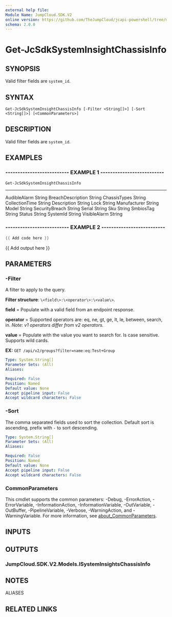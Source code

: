 ```yaml
---
external help file:
Module Name: JumpCloud.SDK.V2
online version: https://github.com/TheJumpCloud/jcapi-powershell/tree/master/SDKs/PowerShell/JumpCloud.SDK.V2/docs/exports/Get-JcSdkSystemInsightChassisInfo.md
schema: 2.0.0
---
```


# Get-JcSdkSystemInsightChassisInfo

## SYNOPSIS
Valid filter fields are `system_id`.

## SYNTAX

```
Get-JcSdkSystemInsightChassisInfo [-Filter <String[]>] [-Sort <String[]>] [<CommonParameters>]
```

## DESCRIPTION
Valid filter fields are `system_id`.

## EXAMPLES

### -------------------------- EXAMPLE 1 --------------------------
```powershell
Get-JcSdkSystemInsightChassisInfo
```

----              ----------
AudibleAlarm      String
BreachDescription String
ChassisTypes      String
CollectionTime    String
Description       String
Lock              String
Manufacturer      String
Model             String
SecurityBreach    String
Serial            String
Sku               String
SmbiosTag         String
Status            String
SystemId          String
VisibleAlarm      String

### -------------------------- EXAMPLE 2 --------------------------
```powershell
{{ Add code here }}
```

{{ Add output here }}

## PARAMETERS

### -Filter
A filter to apply to the query.

**Filter structure**: `\<field\>:\<operator\>:\<value\>`.

**field** = Populate with a valid field from an endpoint response.

**operator** = Supported operators are: eq, ne, gt, ge, lt, le, between, search, in.
_Note: v1 operators differ from v2 operators._

**value** = Populate with the value you want to search for.
Is case sensitive.
Supports wild cards.

**EX:** `GET /api/v2/groups?filter=name:eq:Test+Group`

```yaml
Type: System.String[]
Parameter Sets: (All)
Aliases:

Required: False
Position: Named
Default value: None
Accept pipeline input: False
Accept wildcard characters: False
```

### -Sort
The comma separated fields used to sort the collection.
Default sort is ascending, prefix with `-` to sort descending.

```yaml
Type: System.String[]
Parameter Sets: (All)
Aliases:

Required: False
Position: Named
Default value: None
Accept pipeline input: False
Accept wildcard characters: False
```

### CommonParameters
This cmdlet supports the common parameters: -Debug, -ErrorAction, -ErrorVariable, -InformationAction, -InformationVariable, -OutVariable, -OutBuffer, -PipelineVariable, -Verbose, -WarningAction, and -WarningVariable. For more information, see [about_CommonParameters](http://go.microsoft.com/fwlink/?LinkID=113216).

## INPUTS

## OUTPUTS

### JumpCloud.SDK.V2.Models.ISystemInsightsChassisInfo

## NOTES

ALIASES

## RELATED LINKS

